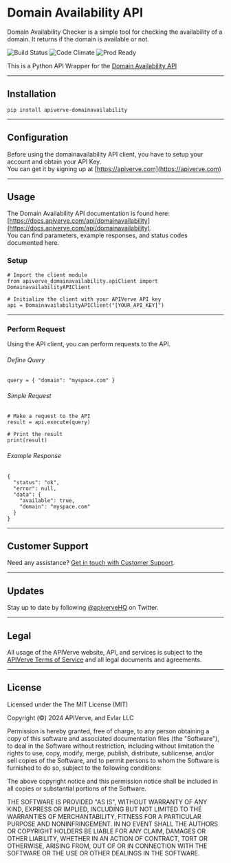 Domain Availability API
============

Domain Availability Checker is a simple tool for checking the availability of a domain. It returns if the domain is available or not.

![Build Status](https://img.shields.io/badge/build-passing-green)
![Code Climate](https://img.shields.io/badge/maintainability-B-purple)
![Prod Ready](https://img.shields.io/badge/production-ready-blue)

This is a Python API Wrapper for the [Domain Availability API](https://apiverve.com/marketplace/api/domainavailability)

---

## Installation
	pip install apiverve-domainavailability

---

## Configuration

Before using the domainavailability API client, you have to setup your account and obtain your API Key.  
You can get it by signing up at [https://apiverve.com](https://apiverve.com)

---

## Usage

The Domain Availability API documentation is found here: [https://docs.apiverve.com/api/domainavailability](https://docs.apiverve.com/api/domainavailability).  
You can find parameters, example responses, and status codes documented here.

### Setup

```
# Import the client module
from apiverve_domainavailability.apiClient import DomainavailabilityAPIClient

# Initialize the client with your APIVerve API key
api = DomainavailabilityAPIClient("[YOUR_API_KEY]")
```

---


### Perform Request
Using the API client, you can perform requests to the API.

###### Define Query

```
query = { "domain": "myspace.com" }
```

###### Simple Request

```
# Make a request to the API
result = api.execute(query)

# Print the result
print(result)
```

###### Example Response

```
{
  "status": "ok",
  "error": null,
  "data": {
    "available": true,
    "domain": "myspace.com"
  }
}
```

---

## Customer Support

Need any assistance? [Get in touch with Customer Support](https://apiverve.com/contact).

---

## Updates
Stay up to date by following [@apiverveHQ](https://twitter.com/apiverveHQ) on Twitter.

---

## Legal

All usage of the APIVerve website, API, and services is subject to the [APIVerve Terms of Service](https://apiverve.com/terms) and all legal documents and agreements.

---

## License
Licensed under the The MIT License (MIT)

Copyright (&copy;) 2024 APIVerve, and Evlar LLC

Permission is hereby granted, free of charge, to any person obtaining a copy of this software and associated documentation files (the "Software"), to deal in the Software without restriction, including without limitation the rights to use, copy, modify, merge, publish, distribute, sublicense, and/or sell copies of the Software, and to permit persons to whom the Software is furnished to do so, subject to the following conditions:

The above copyright notice and this permission notice shall be included in all copies or substantial portions of the Software.

THE SOFTWARE IS PROVIDED "AS IS", WITHOUT WARRANTY OF ANY KIND, EXPRESS OR IMPLIED, INCLUDING BUT NOT LIMITED TO THE WARRANTIES OF MERCHANTABILITY, FITNESS FOR A PARTICULAR PURPOSE AND NONINFRINGEMENT. IN NO EVENT SHALL THE AUTHORS OR COPYRIGHT HOLDERS BE LIABLE FOR ANY CLAIM, DAMAGES OR OTHER LIABILITY, WHETHER IN AN ACTION OF CONTRACT, TORT OR OTHERWISE, ARISING FROM, OUT OF OR IN CONNECTION WITH THE SOFTWARE OR THE USE OR OTHER DEALINGS IN THE SOFTWARE.